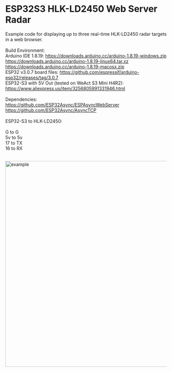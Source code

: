 # ESP32S3 HLK-LD2450 Web Server Radar
Example code for displaying up to three real-time HLK-LD2450 radar targets in a web browser.<br>
<br>
Build Environment:<br>
Arduino IDE 1.8.19: https://downloads.arduino.cc/arduino-1.8.19-windows.zip<br>
                    https://downloads.arduino.cc/arduino-1.8.19-linux64.tar.xz<br>
                    https://downloads.arduino.cc/arduino-1.8.19-macosx.zip<br>
ESP32 v3.0.7 board files:  https://github.com/espressif/arduino-esp32/releases/tag/3.0.7<br>
ESP32-S3 with 5V Out (tested on WeAct S3 Mini H4R2): https://www.aliexpress.us/item/3256805991331946.html<br>
<br>
Dependencies:<br>
https://github.com/ESP32Async/ESPAsyncWebServer<br>
https://github.com/ESP32Async/AsyncTCP<br>
<br>
ESP32-S3 to HLK-LD2450:<br>
<br>
G  to G<br>
5v to 5v<br>
17 to TX<br>
16 to RX<br>
<br>

<img width="875" height="643" alt="example " src="https://github.com/user-attachments/assets/3df6b185-d6d3-4357-a8af-15009c12b9c2" />
